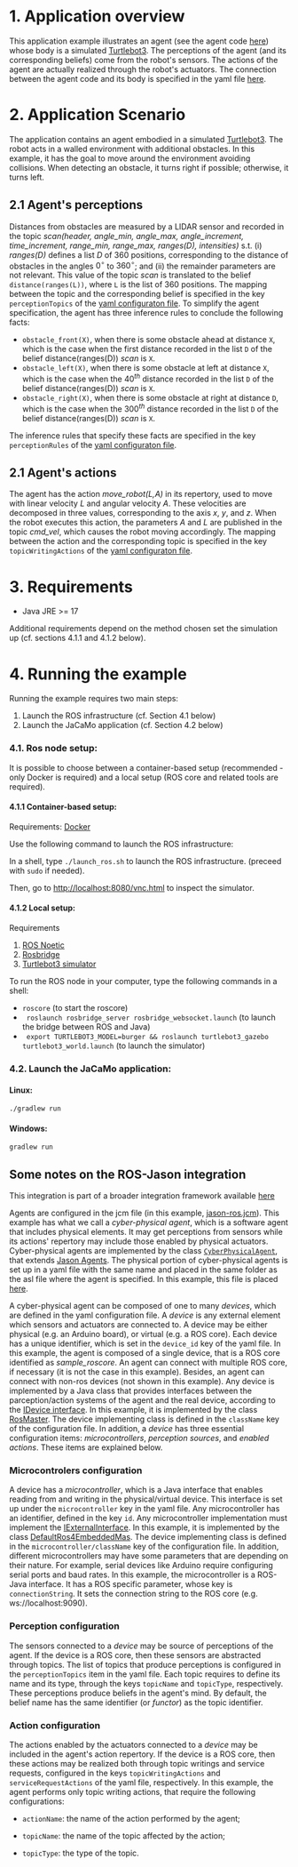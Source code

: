 # 1. Application overview
This application example illustrates an agent (see the agent code [here](src/agt/ros_agent.asl)) whose body is a simulated [Turtlebot3](https://emanual.robotis.com/docs/en/platform/turtlebot3/overview/). The perceptions of the agent (and its corresponding beliefs) come from the robot's sensors. The actions of the agent are actually realized through the robot's actuators. The connection between the agent code and its body is specified in the yaml file [here](src/agt/robot1.yaml).

# 2. Application Scenario
The application contains an agent embodied in a simulated [Turtlebot3](https://emanual.robotis.com/docs/en/platform/turtlebot3/overview/). The robot acts in a walled environment with additional obstacles. In this example, it has the goal to move around the environment avoiding collisions. When detecting an obstacle, it turns right if possible; otherwise, it turns left.

## 2.1 Agent's perceptions

Distances from obstacles are measured by a LIDAR sensor and recorded in the topic *scan(header, angle_min, angle_max, angle_increment, time_increment, range_min, range_max, ranges(D), intensities)* s.t. (i) *ranges(D)* defines a list $D$ of 360 positions, corresponding to the distance of obstacles in the angles $0^\circ$ to $360^\circ$; and (ii) the remainder parameters are not relevant. This value of the topic *scan* is translated to the belief `distance(ranges(L))`, where `L` is the list of 360 positions. The mapping between the topic and the corresponding belief is specified in the key `perceptionTopics` of the  [yaml configuraton file](src/agt/robot1.yaml). To simplify the agent specification, the agent has three inference rules to conclude the following facts:  
- `obstacle_front(X)`, when there is some obstacle ahead at distance `X`, which is the case when the first distance recorded in the list `D` of the belief distance(ranges(D))  *scan* is `X`.
- `obstacle_left(X)`, when there is some obstacle at left at distance `X`, which is the case when the $40^{th}$ distance recorded in the list `D` of the belief distance(ranges(D))  *scan* is `X`.
- `obstacle_right(X)`, when there is some obstacle at right at distance `D`, which is the case when the $300^{th}$ distance recorded in the list `D` of the belief distance(ranges(D))  *scan* is `X`.

The inference rules that specify these facts are specified in the key `perceptionRules` of the  [yaml configuraton file](src/agt/robot1.yaml). 

## 2.1 Agent's actions
The agent has the action *move\_robot(L,A)* in its repertory, used to move with linear velocity *L* and angular velocity *A*. These velocities are decomposed in three values, corresponding to the axis $x$, $y$, and $z$. When the robot executes this action, the parameters *A* and *L* are published in the topic *cmd\_vel*, which causes the robot moving accordingly. The mapping between the action and the corresponding topic is specified in the key `topicWritingActions` of the  [yaml configuraton file](src/agt/robot1.yaml).



# 3. Requirements
- Java JRE >= 17

Additional requirements depend on the method chosen set the simulation up (cf. sections 4.1.1 and 4.1.2 below).

# 4. Running the example
Running the example requires two main steps:  
1. Launch the ROS infrastructure (cf. Section 4.1 below)
2. Launch the JaCaMo application (cf. Section 4.2 below)


### 4.1. Ros node setup:

It is possible to choose between a container-based setup (recommended - only Docker is required) and a local setup (ROS core and related tools are required).

#### 4.1.1 Container-based setup: 
Requirements: [Docker](https://www.docker.com/)

Use the following command to launch the ROS infrastructure:

In a shell, type ```./launch_ros.sh``` to launch the ROS infrastructure. (preceed with ```sudo``` if needed).


Then, go to [http://localhost:8080/vnc.html](http://localhost:8080/vnc.html) to inspect the simulator.

#### 4.1.2 Local setup: 
Requirements
1. [ROS Noetic](http://wiki.ros.org/noetic)
2. [Rosbridge](http://wiki.ros.org/rosbridge_suite/Tutorials/RunningRosbridge)
3. [Turtlebot3 simulator](https://emanual.robotis.com/docs/en/platform/turtlebot3/simulation/)

To run the ROS node in your computer, type the following commands in a shell:

- ``` roscore ``` (to start the roscore)
- ``` roslaunch rosbridge_server rosbridge_websocket.launch``` (to launch the bridge between ROS and Java)
- ``` export TURTLEBOT3_MODEL=burger && roslaunch turtlebot3_gazebo turtlebot3_world.launch``` (to launch the simulator)



### 4.2. Launch the JaCaMo application:

#### Linux:
```
./gradlew run
```
#### Windows:
```
gradlew run 
```

## Some notes on the ROS-Jason integration
This integration is part of a broader integration framework available [here](https://github.com/embedded-mas/embedded-mas)

Agents are configured in the jcm file (in this example, [jason-ros.jcm](jason-ros.jcm)). This example has what we call a <em>cyber-physical agent</em>, which is a software agent that includes physical elements. It may get perceptions from sensors while its actions' repertory may include those enabled by physical actuators. Cyber-physical agents are implemented by the class [`CyberPhysicalAgent`](https://github.com/embedded-mas/embedded-mas/blob/master/src/main/java/embedded/mas/bridges/jacamo/CyberPhysicalAgent.java), that extends [Jason Agents](https://github.com/jason-lang/jason/blob/master/src/main/java/jason/asSemantics/Agent.java). The physical portion of cyber-physical agents is set up in a yaml file with the same name and placed in the same folder as the asl file where the agent is specified. In this example, this file is placed [here](src/agt/robot1.yaml).


A cyber-physical agent can be composed of one to many <em>devices</em>, which are defined in the yaml configuration file. A <em>device</em> is any external element which sensors and actuators are connected to. A device may be either physical (e.g. an Arduino board), or virtual (e.g. a ROS core). Each device has a unique identifier, which is set in the ```device_id``` key of the yaml file. In this example, the agent is composed of a single device, that is a ROS core identified as <em>sample_roscore</em>. An agent can connect with multiple ROS core, if necessary (it is not the case in this example). Besides, an agent can connect with non-ros devices (not shown in this example). Any device is implemented by a Java class that provides interfaces between the parception/action systems of the agent and the real device, according to the [IDevice interface](https://github.com/embedded-mas/embedded-mas/blob/master/src/main/java/embedded/mas/bridges/jacamo/IDevice.java). In this example, it is implemented by the class [RosMaster](https://github.com/embedded-mas/embedded-mas/blob/master/src/main/java/embedded/mas/bridges/ros/RosMaster.java). The device implementing class is defined in the ```className``` key of the configuration file. In addition, a <em>device</em> has three essential configuration items: <em>microcontrollers</em>, <em>perception sources</em>, and <em>enabled actions</em>. These items are explained below.

### Microcontrolers configuration
A device has a <em>microcontroller</em>, which is a Java interface that enables reading from and writing in the physical/virtual device. This interface is set up under the ```microcontroller``` key in the yaml file. Any microcontroller has an identifier, defined in the key ```id```. Any microcontroller implementation must implement the [IExternalInterface](https://github.com/embedded-mas/embedded-mas/blob/master/src/main/java/embedded/mas/bridges/jacamo/IExternalInterface.java). In this example, it is implemented by the class [DefaultRos4EmbeddedMas](https://github.com/embedded-mas/embedded-mas/blob/master/src/main/java/embedded/mas/bridges/ros/DefaultRos4EmbeddedMas.java). The device implementing class is defined in the ```microcontroller/className``` key of the configuration file. In addition, different microcontrollers may have some parameters that are depending on their nature. For example, serial devices like Arduino require configuring serial ports and baud rates. In this example, the microcontroller is a ROS-Java interface. It has a ROS specific parameter, whose key is ```connectionString```. It sets the connection string to the ROS core (e.g. ws://localhost:9090).

### Perception configuration
The sensors connected to a <em>device</em> may be source of perceptions of the agent. If the device is a ROS core, then these sensors are abstracted through topics. The list of topics that produce perceptions is configured in the ```perceptionTopics``` item in the yaml file. Each topic requires to define its name and its type, through the keys ```topicName``` and ```topicType```, respectively. These perceptions produce beliefs in the agent's mind. By default, the belief name has the same identifier (or <em>functor</em>) as the topic identifier. <!--For instance, in this example, the topic ```value1``` produces the belief ```value1(I)```, where ```I``` is an integer number. It is also possible to customize the belief using the optional key ```beliefName```, whose value is the intended belief name. For instance, in this example, the topic ```current_time``` produces the belief ```current_hour(S)```, where ```S``` is a string.-->

   
### Action configuration   
The actions enabled by the actuators connected to a <em>device</em> may be included in the agent's action repertory. If the device is a ROS core, then these actions may be realized both through topic writings and service requests, configured in the keys ```topicWritingActions``` and ```serviceRequestActions``` of the yaml file, respectively. In this example, the agent performs only topic writing actions, that require the following configurations:

   - ```actionName```: the name of the action performed by the agent;

   - ```topicName```: the name of the topic affected by the action;

   - ```topicType```: the type of the topic.

<!--
Notice that the action and topic names may differ. For instance, in this example, the action <em>update_value1</em> is realized through a writing in the topic <em>/value1</em>. The agent action and the physical/virtual actuation are thus decoupled.


```
(docker ps -q --filter "name=novnc" | grep -q . && docker stop novnc || true) &&\
(docker ps -q --filter "name=noetic" | grep -q . && docker stop noetic || true) &&\
sudo docker run -d --rm --net=ros --env="DISPLAY_WIDTH=3000" --env="DISPLAY_HEIGHT=1800" --env="RUN_XTERM=no" --name=novnc -p=8080:8080 theasp/novnc:latest &&\
sudo docker run -it -p11311:11311 -p9090:9090 --rm --net=ros --env="DISPLAY=novnc:0.0" --name noetic maiquelb/embedded-mas-ros:latest \
/bin/bash -c "source /opt/ros/noetic/setup.bash && \
(export TURTLEBOT3_MODEL=burger && roslaunch turtlebot3_gazebo turtlebot3_world.launch > /dev/null 2>&1 &) && \
(sleep 5 && roslaunch rosbridge_server rosbridge_websocket.launch > /dev/null 2>&1 &) && \
sleep 5 && \
echo -e '\e[1;33m**** Docker container is ready. Start the JaCaMo application ****\e[0m' && \
tail -f /dev/null"
```
-->